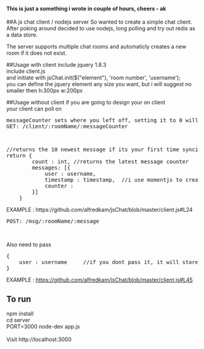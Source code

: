 <h4>This is just a something i wrote in couple of hours, cheers - ak</h4>

##A js chat client / nodejs server
So wanted to create a simple chat client. After poking around decided to use nodejs, long polling and try out redis as a data store.

The server supports multiple chat rooms and automaticly creates a new room if it does not exist.

##Usage with client
include jquery 1.8.3<br>
include client.js<br>
and initiate with jsChat.init($("element"), 'room number', 'username');<br>
you can define the jquery element any size you want, but i will suggest no smaller then h:300px w:200px<br>

##Usage without client
if you are going to design your on client<br>
your client can poll on<br>
<pre>
messageCounter sets where you left off, setting it to 0 will indicate you just initalize your client
GET: /client/:roomName/:messageCounter
</pre>
<br>
<pre>
//returns the 10 newest message if its your first time syncing with server
return {
        count : int, //returns the latest message counter
        messages: [{
            user : username,
            timestamp : timestamp,  //i use momentjs to create the timestamp
            counter : 
        }]
    }
</pre>
EXAMPLE : https://github.com/alfredkam/jsChat/blob/master/client.js#L24

<pre>
POST: /msg/:roomName/:message
</pre><br>
Also need to pass 
<pre>
{
    user : username     //if you dont pass it, it will store the name as 'Guest'
}
</pre>
EXAMPLE : https://github.com/alfredkam/jsChat/blob/master/client.js#L45

## To run
npm install<br>
cd server <br>
PORT=3000 node-dev app.js <br>
<br>
Visit http://localhost:3000